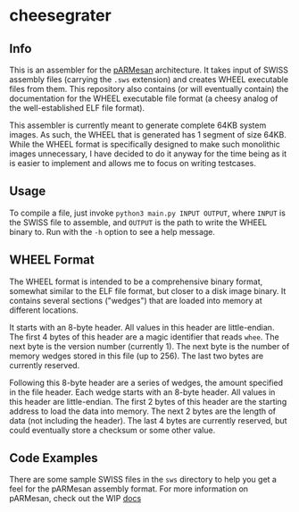 # cheesegrater

## Info

This is an assembler for the [pARMesan](https://github.com/Pritjam/parmesan) architecture. It takes input of SWISS assembly files (carrying the `.sws` extension) and creates WHEEL executable files from them. This repository also contains (or will eventually contain) the documentation for the WHEEL executable file format (a cheesy analog of the well-established ELF file format). 

This assembler is currently meant to generate complete 64KB system images. As such, the WHEEL that is generated has 1 segment of size 64KB. While the WHEEL format is specifically designed to make such monolithic images unnecessary, I have decided to do it anyway for the time being as it is easier to implement and allows me to focus on writing testcases.

## Usage

To compile a file, just invoke `python3 main.py INPUT OUTPUT`, where `INPUT` is the SWISS file to assemble, and `OUTPUT` is the path to write the WHEEL binary to. Run with the `-h` option to see a help message.

## WHEEL Format

The WHEEL format is intended to be a comprehensive binary format, somewhat similar to the ELF file format, but closer to a disk image binary. It contains several sections ("wedges") that are loaded into memory at different locations.

It starts with an 8-byte header. All values in this header are little-endian. The first 4 bytes of this header are a magic identifier that reads `whee`. The next byte is the version number (currently 1). The next byte is the number of memory wedges stored in this file (up to 256). The last two bytes are currently reserved.

Following this 8-byte header are a series of wedges, the amount specified in the file header. Each wedge starts with an 8-byte header. All values in this header are little-endian. The first 2 bytes of this header are the starting address to load the data into memory. The next 2 bytes are the length of data (not including the header). The last 4 bytes are currently reserved, but could eventually store a checksum or some other value.

## Code Examples

There are some sample SWISS files in the `sws` directory to help you get a feel for the pARMesan assembly format. For more information on pARMesan, check out the WIP [docs](https://github.com/Pritjam/pARMesan/blob/main/docs/index.md)